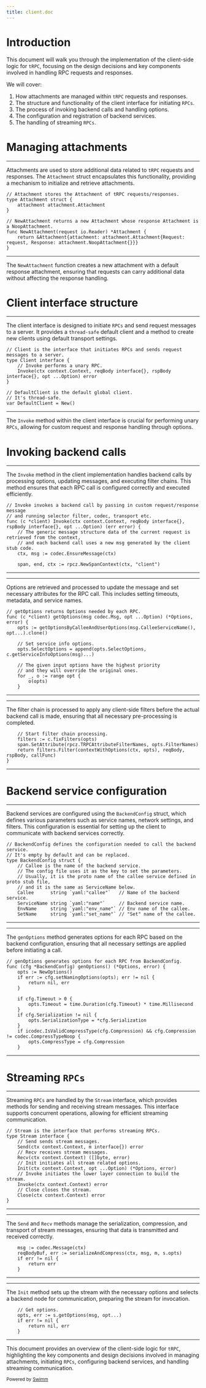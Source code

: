 ```yaml
---
title: client.doc
---
```

# Introduction

This document will walk you through the implementation of the client-side logic for <SwmToken path="/client/attachment.go" pos="22:12:12" line-data="// Attachment stores the Attachment of tRPC requests/responses.">`tRPC`</SwmToken>, focusing on the design decisions and key components involved in handling RPC requests and responses.

We will cover:

1. How attachments are managed within <SwmToken path="/client/attachment.go" pos="22:12:12" line-data="// Attachment stores the Attachment of tRPC requests/responses.">`tRPC`</SwmToken> requests and responses.
2. The structure and functionality of the client interface for initiating <SwmToken path="/client/client.go" pos="36:14:14" line-data="// Client is the interface that initiates RPCs and sends request messages to a server.">`RPCs`</SwmToken>.
3. The process of invoking backend calls and handling options.
4. The configuration and registration of backend services.
5. The handling of streaming <SwmToken path="/client/client.go" pos="36:14:14" line-data="// Client is the interface that initiates RPCs and sends request messages to a server.">`RPCs`</SwmToken>.

# Managing attachments

<SwmSnippet path="/client/attachment.go" line="22">

---

Attachments are used to store additional data related to <SwmToken path="/client/attachment.go" pos="22:12:12" line-data="// Attachment stores the Attachment of tRPC requests/responses.">`tRPC`</SwmToken> requests and responses. The <SwmToken path="/client/attachment.go" pos="22:2:2" line-data="// Attachment stores the Attachment of tRPC requests/responses.">`Attachment`</SwmToken> struct encapsulates this functionality, providing a mechanism to initialize and retrieve attachments.

```
// Attachment stores the Attachment of tRPC requests/responses.
type Attachment struct {
	attachment attachment.Attachment
}

// NewAttachment returns a new Attachment whose response Attachment is a NoopAttachment.
func NewAttachment(request io.Reader) *Attachment {
	return &Attachment{attachment: attachment.Attachment{Request: request, Response: attachment.NoopAttachment{}}}
}
```

---

</SwmSnippet>

The <SwmToken path="/client/attachment.go" pos="27:2:2" line-data="// NewAttachment returns a new Attachment whose response Attachment is a NoopAttachment.">`NewAttachment`</SwmToken> function creates a new attachment with a default response attachment, ensuring that requests can carry additional data without affecting the response handling.

# Client interface structure

<SwmSnippet path="/client/client.go" line="36">

---

The client interface is designed to initiate <SwmToken path="/client/client.go" pos="36:14:14" line-data="// Client is the interface that initiates RPCs and sends request messages to a server.">`RPCs`</SwmToken> and send request messages to a server. It provides a <SwmToken path="/client/client.go" pos="43:6:8" line-data="// It&#39;s thread-safe.">`thread-safe`</SwmToken> default client and a method to create new clients using default transport settings.

```
// Client is the interface that initiates RPCs and sends request messages to a server.
type Client interface {
	// Invoke performs a unary RPC.
	Invoke(ctx context.Context, reqBody interface{}, rspBody interface{}, opt ...Option) error
}

// DefaultClient is the default global client.
// It's thread-safe.
var DefaultClient = New()
```

---

</SwmSnippet>

The <SwmToken path="/client/client.go" pos="38:3:3" line-data="	// Invoke performs a unary RPC.">`Invoke`</SwmToken> method within the client interface is crucial for performing unary <SwmToken path="/client/client.go" pos="36:14:14" line-data="// Client is the interface that initiates RPCs and sends request messages to a server.">`RPCs`</SwmToken>, allowing for custom request and response handling through options.

# Invoking backend calls

<SwmSnippet path="/client/client.go" line="55">

---

The <SwmToken path="/client/client.go" pos="55:2:2" line-data="// Invoke invokes a backend call by passing in custom request/response message">`Invoke`</SwmToken> method in the client implementation handles backend calls by processing options, updating messages, and executing filter chains. This method ensures that each RPC call is configured correctly and executed efficiently.

```
// Invoke invokes a backend call by passing in custom request/response message
// and running selector filter, codec, transport etc.
func (c *client) Invoke(ctx context.Context, reqBody interface{}, rspBody interface{}, opt ...Option) (err error) {
	// The generic message structure data of the current request is retrieved from the context,
	// and each backend call uses a new msg generated by the client stub code.
	ctx, msg := codec.EnsureMessage(ctx)

	span, end, ctx := rpcz.NewSpanContext(ctx, "client")
```

---

</SwmSnippet>

<SwmSnippet path="/client/client.go" line="101">

---

Options are retrieved and processed to update the message and set necessary attributes for the RPC call. This includes setting timeouts, metadata, and service names.

```
// getOptions returns Options needed by each RPC.
func (c *client) getOptions(msg codec.Msg, opt ...Option) (*Options, error) {
	opts := getOptionsByCalleeAndUserOptions(msg.CalleeServiceName(), opt...).clone()

	// Set service info options.
	opts.SelectOptions = append(opts.SelectOptions, c.getServiceInfoOptions(msg)...)

	// The given input options have the highest priority
	// and they will override the original ones.
	for _, o := range opt {
		o(opts)
	}
```

---

</SwmSnippet>

<SwmSnippet path="/client/client.go" line="95">

---

The filter chain is processed to apply any client-side filters before the actual backend call is made, ensuring that all necessary pre-processing is completed.

```
	// Start filter chain processing.
	filters := c.fixFilters(opts)
	span.SetAttribute(rpcz.TRPCAttributeFilterNames, opts.FilterNames)
	return filters.Filter(contextWithOptions(ctx, opts), reqBody, rspBody, callFunc)
}
```

---

</SwmSnippet>

# Backend service configuration

<SwmSnippet path="/client/config.go" line="33">

---

Backend services are configured using the <SwmToken path="/client/config.go" pos="33:2:2" line-data="// BackendConfig defines the configuration needed to call the backend service.">`BackendConfig`</SwmToken> struct, which defines various parameters such as service names, network settings, and filters. This configuration is essential for setting up the client to communicate with backend services correctly.

```
// BackendConfig defines the configuration needed to call the backend service.
// It's empty by default and can be replaced.
type BackendConfig struct {
	// Callee is the name of the backend service.
	// The config file uses it as the key to set the parameters.
	// Usually, it is the proto name of the callee service defined in proto stub file,
	// and it is the same as ServiceName below.
	Callee      string `yaml:"callee"`   // Name of the backend service.
	ServiceName string `yaml:"name"`     // Backend service name.
	EnvName     string `yaml:"env_name"` // Env name of the callee.
	SetName     string `yaml:"set_name"` // "Set" name of the callee.
```

---

</SwmSnippet>

<SwmSnippet path="/client/config.go" line="85">

---

The <SwmToken path="/client/config.go" pos="85:2:2" line-data="// genOptions generates options for each RPC from BackendConfig.">`genOptions`</SwmToken> method generates options for each RPC based on the backend configuration, ensuring that all necessary settings are applied before initiating a call.

```
// genOptions generates options for each RPC from BackendConfig.
func (cfg *BackendConfig) genOptions() (*Options, error) {
	opts := NewOptions()
	if err := cfg.setNamingOptions(opts); err != nil {
		return nil, err
	}

	if cfg.Timeout > 0 {
		opts.Timeout = time.Duration(cfg.Timeout) * time.Millisecond
	}
	if cfg.Serialization != nil {
		opts.SerializationType = *cfg.Serialization
	}
	if icodec.IsValidCompressType(cfg.Compression) && cfg.Compression != codec.CompressTypeNoop {
		opts.CompressType = cfg.Compression
	}
```

---

</SwmSnippet>

# Streaming <SwmToken path="/client/client.go" pos="36:14:14" line-data="// Client is the interface that initiates RPCs and sends request messages to a server.">`RPCs`</SwmToken>

<SwmSnippet path="/client/stream.go" line="26">

---

Streaming <SwmToken path="/client/stream.go" pos="26:16:16" line-data="// Stream is the interface that performs streaming RPCs.">`RPCs`</SwmToken> are handled by the <SwmToken path="/client/stream.go" pos="26:2:2" line-data="// Stream is the interface that performs streaming RPCs.">`Stream`</SwmToken> interface, which provides methods for sending and receiving stream messages. This interface supports concurrent operations, allowing for efficient streaming communication.

```
// Stream is the interface that performs streaming RPCs.
type Stream interface {
	// Send sends stream messages.
	Send(ctx context.Context, m interface{}) error
	// Recv receives stream messages.
	Recv(ctx context.Context) ([]byte, error)
	// Init initiates all stream related options.
	Init(ctx context.Context, opt ...Option) (*Options, error)
	// Invoke initiates the lower layer connection to build the stream.
	Invoke(ctx context.Context) error
	// Close closes the stream.
	Close(ctx context.Context) error
}
```

---

</SwmSnippet>

<SwmSnippet path="/client/stream.go" line="76">

---

The <SwmToken path="/client/stream.go" pos="28:3:3" line-data="	// Send sends stream messages.">`Send`</SwmToken> and <SwmToken path="/client/stream.go" pos="30:3:3" line-data="	// Recv receives stream messages.">`Recv`</SwmToken> methods manage the serialization, compression, and transport of stream messages, ensuring that data is transmitted and received correctly.

```
	msg := codec.Message(ctx)
	reqBodyBuf, err := serializeAndCompress(ctx, msg, m, s.opts)
	if err != nil {
		return err
	}
```

---

</SwmSnippet>

<SwmSnippet path="/client/stream.go" line="150">

---

The <SwmToken path="/client/stream.go" pos="32:3:3" line-data="	// Init initiates all stream related options.">`Init`</SwmToken> method sets up the stream with the necessary options and selects a backend node for communication, preparing the stream for invocation.

```
	// Get options.
	opts, err := s.getOptions(msg, opt...)
	if err != nil {
		return nil, err
	}
```

---

</SwmSnippet>

This document provides an overview of the client-side logic for <SwmToken path="/client/attachment.go" pos="22:12:12" line-data="// Attachment stores the Attachment of tRPC requests/responses.">`tRPC`</SwmToken>, highlighting the key components and design decisions involved in managing attachments, initiating <SwmToken path="/client/client.go" pos="36:14:14" line-data="// Client is the interface that initiates RPCs and sends request messages to a server.">`RPCs`</SwmToken>, configuring backend services, and handling streaming communication.

<SwmMeta version="3.0.0" repo-id="Z2l0aHViJTNBJTNBdHJwYy1nbyUzQSUzQXNoYWluZXNkdQ==" repo-name="trpc-go"><sup>Powered by [Swimm](https://app.swimm.io/)</sup></SwmMeta>
